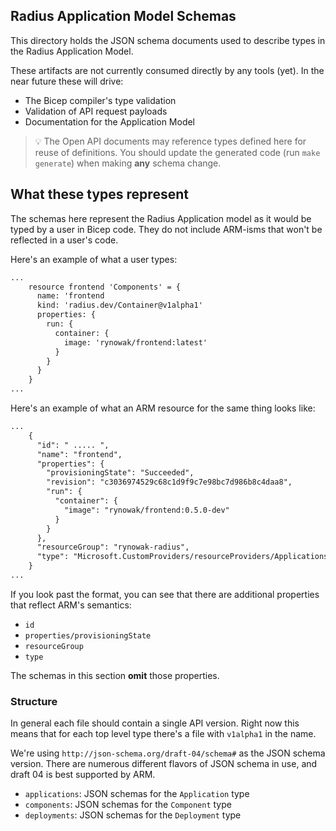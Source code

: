 ## Radius Application Model Schemas

This directory holds the JSON schema documents used to describe types in the Radius Application Model.

These artifacts are not currently consumed directly by any tools (yet). In the near future these will drive:

- The Bicep compiler's type validation
- Validation of API request payloads
- Documentation for the Application Model

> 💡 The Open API documents may reference types defined here for reuse of definitions. You should update the generated code (run `make generate`) when making **any** schema change.

## What these types represent

The schemas here represent the Radius Application model as it would be typed by a user in Bicep code. They do not include ARM-isms that won't be reflected in a user's code.

Here's an example of what a user types:

```txt
...
    resource frontend 'Components' = {
      name: 'frontend
      kind: 'radius.dev/Container@v1alpha1'
      properties: {
        run: {
          container: {
            image: 'rynowak/frontend:latest'
          }
        }
      }
    }
...
```

Here's an example of what an ARM resource for the same thing looks like:

```txt
...
    {
      "id": " ..... ",
      "name": "frontend",
      "properties": {
        "provisioningState": "Succeeded",
        "revision": "c3036974529c68c1d9f9c7e98bc7d986b8c4daa8",
        "run": {
          "container": {
            "image": "rynowak/frontend:0.5.0-dev"
          }
        }
      },
      "resourceGroup": "rynowak-radius",
      "type": "Microsoft.CustomProviders/resourceProviders/Applications/Components"
    }
...
```

If you look past the format, you can see that there are additional properties that reflect ARM's semantics:

- `id`
- `properties/provisioningState`
- `resourceGroup`
- `type`

The schemas in this section **omit** those properties.

### Structure

In general each file should contain a single API version. Right now this means that for each top level type there's a file with `v1alpha1` in the name.

We're using `http://json-schema.org/draft-04/schema#` as the JSON schema version. There are numerous different flavors of JSON schema in use, and draft 04 is best supported by ARM.

- `applications`: JSON schemas for the `Application` type
- `components`: JSON schemas for the `Component` type
- `deployments`: JSON schemas for the `Deployment` type


